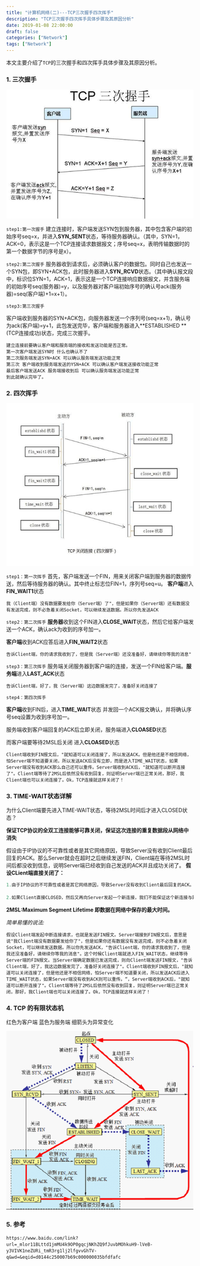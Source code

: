 ```yaml
---
title: "计算机网络(二)---TCP三次握手四次挥手"
description: "TCP三次握手四次挥手具体步骤及其原因分析"
date: 2019-01-08 22:00:00
draft: false
categories: ["Network"]
tags: ["Network"]
---
```


本文主要介绍了`TCP`的三次握手和四次挥手具体步骤及其原因分析。

<!--more-->

### 1. 三次握手

![](https://github.com/lixd/blog/raw/master/images/network/tcp-connection-three.jpg)

`step1:第一次握手`
建立连接时，客户端发送SYN包到服务器，其中包含客户端的初始序号seq=x，并进入**SYN_SENT**状态，等待服务器确认。（其中，SYN=1，ACK=0，表示这是一个TCP连接请求数据报文；序号seq=x，表明传输数据时的第一个数据字节的序号是x）。

`step2:第二次握手`
服务器收到请求后，必须确认客户的数据包。同时自己也发送一个SYN包，即SYN+ACK包，此时服务器进入**SYN_RCVD**状态。（其中确认报文段中，标识位SYN=1，ACK=1，表示这是一个TCP连接响应数据报文，并含服务端的初始序号seq(服务器)=y，以及服务器对客户端初始序号的确认号ack(服务器)=seq(客户端)+1=x+1）。

`step3:第三次握手`

客户端收到服务器的SYN+ACK包，向服务器发送一个序列号(seq=x+1)，确认号为ack(客户端)=y+1，此包发送完毕，客户端和服务器进入**ESTABLISHED **(TCP连接成功)状态，完成三次握手。

```
建立连接前要确认客户端和服务端的接收和发送功能是否正常。
第一次客户端发送SYN时 什么也确认不了
第二次服务端发送SYN+ACK 可以确认服务端发送功能正常
第三次 客户端收到服务端发送的YSN+ACK 可以确认客户端发送接收功能正常
最后客户端发送ACK 服务端接收到后 可以确认服务端发送功能正常
到此就确认完毕了。
```

### 2. 四次挥手

![](https://github.com/lixd/blog/raw/master/images/network/tcp-close-connection-four.jpg)

`step1：第一次挥手`
首先，客户端发送一个FIN，用来关闭客户端到服务器的数据传送，然后等待服务器的确认。其中终止标志位FIN=1，序列号seq=u。 **客户端**进入**FIN_WAIT1**状态

```
我（Client端）没有数据要发给你（Server端）了"，但是如果你（Server端）还有数据没有发送完成，则不必急着关闭Socket，可以继续发送数据。所以你先发送ACK
```

`step2：第二次挥手`
**服务器**收到这个FIN进入**CLOSE_WAIT**状态，然后它给客户端发送一个ACK，确认ack为收到的序号加一。

**客户端**收到ACK应答后进入**FIN_WAIT2**状态

```
告诉Client端，你的请求我收到了，但是我（Server端）还没准备好，请继续你等我的消息"
```

`step3：第三次挥手`
服务端关闭服务器到客户端的连接，发送一个FIN给客户端。**服务端**进入**LAST_ACK**状态

```
告诉Client端，好了，我（Server端）这边数据发完了，准备好关闭连接了
```

`step4：第四次挥手`

**客户端**收到FIN后，进入**TIME_WAIT**状态	并发回一个ACK报文确认，并将确认序号seq设置为收到序号加一。

服务端收到客户端回复的ACK后立即关闭，服务端进入**CLOASED**状态

而客户端要等待2MSL后关闭 进入**CLOASED**状态

```
Client端收到FIN报文后，"就知道可以关闭连接了，所以发送ACK。但是他还是不相信网络，怕Server端不知道要关闭，所以发送ACK后没有立即，而是进入TIME_WAIT状态，如果Server端没有收到ACK那么自己还可以重传。Server端收到ACK后，"就知道可以断开连接了"。Client端等待了2MSL后依然没有收到回复，则证明Server端已正常关闭，那好，我Client端也可以关闭连接了。Ok，TCP连接就这样关闭了！
```

### 3. TIME-WAIT状态详解

为什么Client端要先进入TIME-WAIT状态，等待2MSL时间后才进入CLOSED状态？

**保证TCP协议的全双工连接能够可靠关闭，保证这次连接的重复数据段从网络中消失**

假设由于IP协议的不可靠性或者是其它网络原因，导致Server没有收到Client最后回复的ACK。那么Server就会在超时之后继续发送FIN，Client端在等待2MSL时间后都没收到信息，说明Server端已经收到自己发送的ACK并且成功关闭了。
**假设CLient端直接关闭了：**

```java
1.由于IP协议的不可靠性或者是其它网络原因，导致Server没有收到Client最后回复的ACK。那么Server就会在超时之后继续发送FIN，此时由于Client已经CLOSED了，就找不到与重发的FIN对应的连接，最后Server就会收到RST而不是ACK，Server就会以为是连接错误把问题报告给高层。这样的情况虽然不会造成数据丢失，但是却导致TCP协议不符合可靠连接的要求。所以，Client不是直接进入CLOSED，而是要保持TIME_WAIT，当再次收到FIN的时候，能够保证对方收到ACK，最后正确的关闭连接。

2.如果Client直接CLOSED，然后又再向Server发起一个新连接，我们不能保证这个新连接与刚关闭的连接的端口号是不同的。也就是说有可能新连接和老连接的端口号是相同的。一般来说不会发生什么问题，但是还是有特殊情况出现：假设新连接和已经关闭的老连接端口号是一样的，如果前一次连接的某些数据仍然滞留在网络中，这些延迟数据在建立新连接之后才到达Server，由于新连接和老连接的端口号是一样的，又因为TCP协议判断不同连接的依据是socket pair，于是，TCP协议就认为那个延迟的数据是属于新连接的，这样就和真正的新连接的数据包发生混淆了。所以TCP连接还要在TIME_WAIT状态等待2倍MSL，这样可以保证本次连接的所有数据都从网络中消失。

```

**2MSL:Maximum Segment Lifetime 即数据在网络中保存的最大时间。**

*简单易懂的说法:*

```
假设Client端发起中断连接请求，也就是发送FIN报文。Server端接到FIN报文后，意思是说"我Client端没有数据要发给你了"，但是如果你还有数据没有发送完成，则不必急着关闭Socket，可以继续发送数据。所以你先发送ACK，"告诉Client端，你的请求我收到了，但是我还没准备好，请继续你等我的消息"。这个时候Client端就进入FIN_WAIT状态，继续等待Server端的FIN报文。当Server端确定数据已发送完成，则向Client端发送FIN报文，"告诉Client端，好了，我这边数据发完了，准备好关闭连接了"。Client端收到FIN报文后，"就知道可以关闭连接了，但是他还是不相信网络，怕Server端不知道要关闭，所以发送ACK后进入TIME_WAIT状态，如果Server端没有收到ACK则可以重传。“，Server端收到ACK后，"就知道可以断开连接了"。Client端等待了2MSL后依然没有收到回复，则证明Server端已正常关闭，那好，我Client端也可以关闭连接了。Ok，TCP连接就这样关闭了！
```

### 4. TCP 的有限状态机

红色为客户端 蓝色为服务端 细箭头为异常变化

![TCP](https://github.com/lixd/blog/raw/master/images/network/tcp-status-map.png)

### 5. 参考

`https://www.baidu.com/link?url=_mlor11BLttd1jmMU4k9OP0gqcjNKhZQ9fJuvbMOhkuH9-lVeB-y3VIVK1neZURi_tmR3rg1lj2lfgvvGhTV-q&wd=&eqid=d0144c250007b69c000000035bfdfafc`